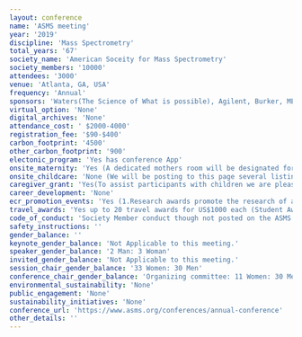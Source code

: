 ```yaml
---
layout: conference 
name: 'ASMS meeting'
year: '2019'
discipline: 'Mass Spectrometry'
total_years: '67'
society_name: 'American Soceity for Mass Spectrometry'
society_members: '10000'
attendees: '3000'
venue: 'Atlanta, GA, USA'
frequency: 'Annual'
sponsors: 'Waters(The Science of What is possible), Agilent, Burker, MERCK, ThermoFisherScientific, Shimadzu, MassTech Inc, Microsaic Systems plc, OMNI Lab Solutions, SCIEX, Spectroswiss, Synpeptide Co., Ltd.Teledyne SP Devices, Zef Scientific, Inc.'
virtual_option: 'None'
digital_archives: 'None'
attendance_cost: ' $2000-4000'
registration_fee: '$90-$400'
carbon_footprint: '4500'
other_carbon_footprint: '900'
electonic_program: 'Yes has conference App'
onsite_maternity: 'Yes (A dedicated mothers room will be designated for your use. This room location will be posted to this page and included in all conference program materials (conference app and printed program.)'
onsite_childcare: 'None (We will be posting to this page several listings for local services that provide in-hotel room babysitting/nanny services. These providers generally charge an hourly rate. There is no childcare provided by ASMS.) '
caregiver_grant: 'Yes(To assist participants with children we are pleased to offer Support for Conference Attendance Challenges (for Childcare and more.) This approach provides maximum flexibility to participants in the manner most meaningful to them.Support for Conference Attendance Challenges (Child or Elder Care or Unemployment): At least twenty awards of up to $500 will be granted to students, postdocs, early career scientists, or other ASMS members who require financial assistance in order to be able to attend an ASMS conference. )'
career_development: 'None'
ecr_promotion_events: 'Yes (1.Research awards promote the research of academic scientists within the first four years of joining the tenure track or research faculty of a North American University at the time the award is conferred. The awards, in the amount of $35,000 each, are fully supported by Bruker, Thermo Fisher Scientific, and Waters Corporation.  PRIMARILY UNDERGRADUATE INSTITUTION (PUI) RESEARCH AWARD award: This award promotes academic research in mass spectrometry by faculty members and their students at primarily undergraduate institutions (PUIs). The award of $20,000 is made to the recipient’s institution on behalf of the recipient’s research.   3. POSTDOCTORAL CAREER DEVELOPMENT AWARDS: Up to five awards in the amount of $5,000 each are intended to promote the professional career development of postdoctoral fellows in the field of mass spectrometry.)'
travel_awards: 'Yes up to 20 travel awards for US$1000 each (Student Awards This page contains information and application procedure for the following student awards: Graduate Student Travel Awards ($1,000) Undergraduate Student Travel Awards ($500) Undergraduate Poster Competition ($300) Student travel stipends for the annual conference ($300 for student workers and $200 for non-workers) are found here Annual Conference / Student Stipends. Graduate Student Travel Awards ($1,000) The ASMS Graduate Student Award recognizes graduate students whose academic achievements and current mass spectrometry research display a high level of excellence and distinction. Up to twenty awards for up to $1,000 each will be conferred annually. The Award is intended to support ASMS conference travel. Conference attendance is required.  Only one applicant per research group may apply. Note: In selected cases, awards may be used for travel to attend a non-ASMS conference to present mass spectrometry research in a topic area not covered at the ASMS conference. See online application for details. The awards for the ASMS Conference will be presented at the conference. Each award includes $1,000, free conference registration, and a matted certificate. Eligibility to Apply Applicant must be an ASMS student member who is in the 2nd year or more of a PhD degree program at the time of the conference and presenting author on an abstract submitted online for the ASMS annual conference (or non-ASMS conference, if applicable). An individual may receive no more than one ASMS travel award per calendar year, including travel awards for Asilomar Conference, Fall Workshop, and Sanibel Conference. Past Graduate Student Travel Award winners (this award) may not reapply in future years. Limited to one applicant per research group. Undergraduate Student Travel Awards ($500) The ASMS Undergraduate Student Travel Award recognizes up undergraduate students whose academic achievements and interest in mass spectrometry research display a high level of excellence and distinction.  Up to ten awards of $500 each will be conferred annually. The Award is intended to support ASMS conference travel. Conference attendance is required. Only one applicant per research group may apply. The awards will be presented at the conference. Each award includes $500, free conference registration and a matted certificate. Applicants may also participate in the conference poster competition for undergraduate students. Eligibility to Apply Applicant must be enrolled full time in an undergraduate degree program or within one month of graduation at the time of the conference and presenting author on an abstract submitted online for the ASMS annual conference. An individual may receive no more than one ASMS travel award per calendar year. Past winners of this award are not eligible to reapply in future years. Limited to one applicant per research group. You will need the following to upload with online application. Only one student per research group may apply. Completed and signed Undergraduate Student Advisor and Description (PDF).  For ASMS annual conference travel, a copy of the submitted abstract on which applicant is presenting author. You will also be asked to enter the six-digit code for your submitted abstract. Annual conference abstract submission must be completed before award application. Must be PDF. Undergraduate Poster Awards ($300) To promote and recognize research using mass spectrometry among undergraduate students attending the ASMS annual conference a poster competition is organized annually during the opening reception of the conference.  Poster award winners receive a certificate and a check for $300. To participate in the competition, undergraduate students must indicate their interest during the online abstract submission process by answering Yes an undergraduate is presenting author on this abstract (in Questions section of abstract submission.) '
code_of_conduct: 'Society Member conduct though not posted on the ASMS meeting website'
safety_instructions: ''
gender_balance: ''
keynote_gender_balance: 'Not Applicable to this meeting.'
speaker_gender_balance: '2 Man: 3 Woman'
invited_gender_balance: 'Not Applicable to this meeting.'
session_chair_gender_balance: '33 Women: 30 Men'
conference_chair_gender_balance: 'Organizing committee: 11 Women: 30 Men, Conference Chair: 1 Woman'
environmental_sustainability: 'None'
public_engagement: 'None'
sustainability_initiatives: 'None'
conference_url: 'https://www.asms.org/conferences/annual-conference'
other_details: ''
---
```

